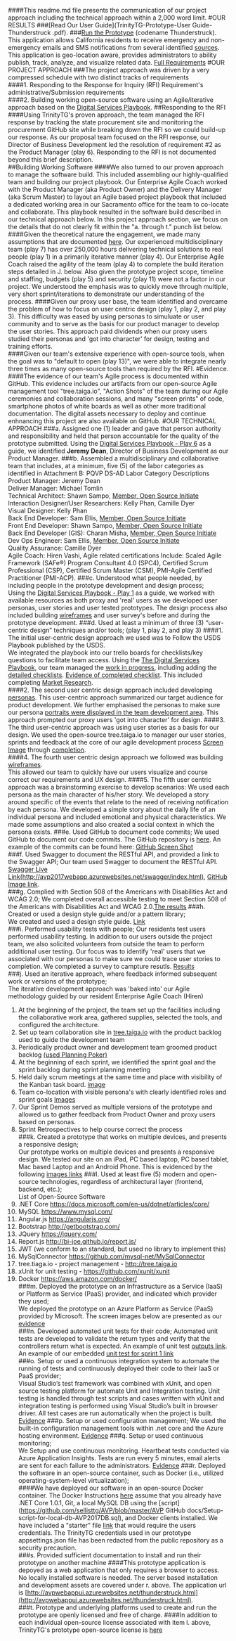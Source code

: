 ####This readme.md file presents the communication of our project approach including the technical approach within a 2,000 word limit.
#OUR RESULTS
###[Read Our User Guide](TrinityTG-Prototype-User Guide-Thunderstruck .pdf).
###[Run the Prototype](http://avpwebappui.azurewebsites.net/thunderstruck.html) (codename Thunderstruck).  This application allows California residents to receive emergency and non-emergency emails and SMS notifications from several identified [sources](https://github.com/sellisttg/AVP/blob/master/AVP%20GitHub%20docs/RFI_CDT-ADPQ-0117_-_Prototype_B_Resources.pdf).  This application is geo-location aware, provides administrators to ability publish, track, analyze, and visualize related data. [Full Requirements](https://github.com/sellisttg/AVP/blob/master/AVP%20GitHub%20docs/Prototype%20B%20Requirements.pdf)
#OUR PROJECT APPROACH
###The project approach was driven by a very compressed schedule with two distinct tracks of requirements  
####1. Responding to the Response for Inquiry (RFI) Requirement's administrative/Submission requirements  
####2. Building working open-source software using an Agile/iterative approach based on the [Digital Services Playbook](https://playbook.cio.gov/).
##Responding to the RFI
####Using TrinityTG's proven approach, the team managed the RFI response by tracking the state procurement site and monitoring the procurement GitHub site while breaking down the RFI so we could build-up our response. As our proposal team focused on the RFI response, our Director of Business Development led the resolution of requirement #2 as the Product Manager (play 6). Responding to the RFI is not documented beyond this brief description.  
##Building Working Software
####We also turned to our proven approach to manage the software build. This included assembling our highly-qualified team and building our project playbook. Our Enterprise Agile Coach worked with the Product Manager (aka Product Owner) and the Delivery Manager (aka Scrum Master) to layout an Agile based project playbook that included a dedicated working area in our Sacramento office for the team to co-locate and collaborate. This playbook resulted in the software build described in our technical approach below. In this project approach  section, we focus on the details that do not clearly fit within the "a. through t." punch list below.  
####Given the theoretical nature the engagement, we made many assumptions that are documented [here](https://github.com/sellisttg/AVP/blob/master/AVP%20GitHub%20docs/Assumptions.md). Our experienced multidisciplinary team (play 7) has over 250,000 hours delivering technical solutions to real people (play 1) in a primarily iterative manner (play 4). Our Enterprise Agile Coach raised the agility of the team (play 4) to complete the build iteration steps detailed in J. below. Also given the prototype project scope, timeline and staffing, budgets (play 5) and security (play 11) were not a factor in our project.  We understood the emphasis was to quickly move through multiple, very short sprint/iterations to demonstrate our understanding of the process. 
####Given our proxy user base, the team identified and overcame the problem of how to focus on user centric design (play 1, play 2, and play 3). This difficulty was eased by using personas to simuluate or user community and to serve as the basis for our product manager to develop the user stories. This approach paid dividends when our proxy users studied their personas and 'got into character' for design, testing and training efforts.   
####Given our team's extensive experience with open-source tools, when the goal was to "default to open (play 13)", we were able to integrate nearly three times as many open-source tools than required by the RFI. 
#Evidence.
####The evidence of our team's Agile process is documented within GitHub.  This evidence includes our artifacts from our open-source Agile management tool "tree.taiga.io", "Action Shots" of the team during our Agile ceremonies and collaboration sessions, and many "screen prints" of code, smartphone photos of white boards as well as other more traditional documentation. The digital assets necessary to deploy and continue enhnancing this project are also available on GitHub.
#OUR TECHNICAL APPROACH
###a. Assigned one (1) leader and gave that person authority and responsibility and held that person accountable for the quality of the prototype submitted. 
Using the [Digital Services Playbook - Play 6](https://playbook.cio.gov/#play6) as a guide, we identified **Jeremy Dean**, Director of Business Development as our Product Manager.
###b. Assembled a multidisciplinary and collaborative team that includes, at a minimum, five (5) of  the  labor  categories  as  identified  in  Attachment  B:  PQVP DS-AD  Labor  Category  Descriptions  
Product Manager: Jeremy Dean  
Deliver Manager: Michael Tomlin  
Technical Architect: Shawn Sampo, [Member, Open Source Initiate](https://opensource.org/)   
Interaction Designer/User Researchers: Kelly Phan, Camille Dyer  
Visual Designer: Kelly Phan  
Back End Developer: Sam Ellis, [Member, Open Source Initiate](https://opensource.org/)   
Front End Developer: Shawn Sampo,  [Member, Open Source Initiate](https://opensource.org/)   
Back End Developer (GIS): Charan Misha, [Member, Open Source Initiate](https://opensource.org/)  
Dev Ops Engineer: Sam Ellis,  [Member, Open Source Initiate](https://opensource.org/)  
Quality Assurance: Camille Dyer  
Agile Coach: Hiren Vashi, Agile related certifications Include: Scaled Agile Framework (SAFe®) Program Consultant 4.0 (SPC4), Certified Scrum Professional (CSP), Certified Scrum Master (CSM), PMI-Agile Certified Practitioner (PMI-ACP).
###c.  Understood what people needed, by including people in the prototype development and design process;  
Using the [Digital Services Playbook - Play 1](https://playbook.cio.gov/#play1) as a guide, we worked with available resources as both proxy and 'real' users as we developed user personas, user stories and user tested prototypes. The design process also included building [wireframes](https://github.com/sellisttg/AVP/blob/master/AVP%20GitHub%20docs/wireframe_index.md) and user survey's before and during the prototype development.
###d.   Used at least a minimum of three (3) “user-centric design” techniques and/or tools; (play 1, play 2, and play 3)
####1. The initial user-centric design approach we used was to Follow the USDS Playbook published by the USDS.  
We integrated the playbook into our trello boards for checklists/key questions to facilitate team access. Using the [The Digital Services Playbook](https://playbook.cio.gov/), our team managed the [work in progress](https://cloud.githubusercontent.com/assets/23264395/23351792/20e96844-fc78-11e6-87cd-a7e92e07773d.png), including adding the [detailed checklists](https://cloud.githubusercontent.com/assets/23264395/23351810/46e243e0-fc78-11e6-99b8-b8e69242fefe.png).  [Evidence of completed checklist](https://github.com/sellisttg/AVP/blob/master/AVP%20GitHub%20docs/d.1-Completed-playbook-trello-screen-shots.pdf). This included completing [Market Research](https://github.com/sellisttg/AVP/blob/master/AVP%20GitHub%20docs/Market%20Research%20Data%20Summary.pdf).   
####2. The second user centric design approach included developing [personas](https://github.com/sellisttg/AVP/blob/master/AVP%20GitHub%20docs/UserPersonas2.0.pdf).
This user-centric approach summarized our target audience for product development. We further emphasised the personas to make sure our persona [portraits were displayed in the team development area](https://cloud.githubusercontent.com/assets/23264395/23387351/bdc5b102-fd10-11e6-9753-902d57caca76.jpg).  This approach prompted our proxy users 'got into character' for design.
####3. The third user-centric approach was using user stories as a basis for our design.
We used the open-source tree.taiga.io to manager our user stories, sprints and feedback at the core of our agile development process [Screen Image](https://github.com/sellisttg/AVP/blob/master/AVP%20GitHub%20docs/screen%20images/Tree.taiga.io-user-stories-sprint-1.png) through [completion](https://github.com/sellisttg/AVP/blob/master/AVP%20GitHub%20docs/screen%20images/j.AVP-Sprint-Completion.JPG).  
####4. The fourth user centric design approach we followed was building [wireframes](https://github.com/sellisttg/AVP/blob/master/AVP%20GitHub%20docs/wireframe_index.md).  
This allowed our team to quickly have our users visualize and course correct our requirements and UX design.
####5. The fifth user centric approach was a brainstorming exercise to develop scenarios:
We used each persona as the main character of his/her story. We developed a story around specific of the events that relate to the need of receiving notification by each persona. We developed a simple story about the daily life of an individual persona and included emotional and physical characteristics. We made some assumptions and also created a social context in which the persona exists.
###e.   Used GitHub to document code commits; 
We used GitHub to document our code commits. The GitHub repository is [here](https://github.com/sellisttg/AVP).  An example of the commits can be found here: [GitHub Screen Shot](https://cloud.githubusercontent.com/assets/23264395/23351069/ae61853a-fc73-11e6-9e9a-630ae6d2407b.png)  
###f. Used Swagger to document the RESTful API, and provided a link to the Swagger API; 
Our team used Swagger to document the RESTful API. [Swagger Live Link(http://avp2017webapp.azurewebsites.net/swagger/index.html)](http://avp2017webapp.azurewebsites.net/swagger/index.html), [GitHub Image link](https://cloud.githubusercontent.com/assets/23264395/23522378/9d6ad4cc-ff37-11e6-8ba7-e150f9639be7.png).   
###g. Complied with Section 508 of the Americans with Disabilities Act and WCAG 2.0; 
We completed overall accessible testing to meet Section 508 of the Americans with Disabilities Act and WCAG 2.0.[The results](https://github.com/sellisttg/AVP/blob/master/AVP%20GitHub%20docs/g.Section%20508%20and%20WCAG%202.pdf)
###h. Created or used a design style guide and/or a pattern library;  
We created and used a design style guide.  [Link](https://github.com/sellisttg/AVP/blob/master/AVP%20GitHub%20docs/h.1-Thunderstruck_StyleGuide_Draft_v2.pdf)  
###i. Performed usability tests with people; 
Our residents test users performed usability testing. In addition to our users outside the project team, we also solicited volunteers from outside the team to perform additional user testing.  Our focus was to identify 'real' users that we associated with our personas to make sure we could trace user stories to completion. We completed a survey to campture resutls. [Results](https://github.com/sellisttg/AVP/blob/master/AVP%20GitHub%20docs/Market%20Research%20Data%20Summary.pdf)    
###j. Used an iterative approach, where feedback informed subsequent work or versions of the prototype;  
The iterative development approach was 'baked into' our Agile methodology guided by our resident Enterprise Agile Coach (Hiren)  
1. At the beginning of the project, the team set up the facilities including the collaborative work area, gathered supplies, selected the tools, and configured the architecture.  
2. Set up team collaboration site in [tree.taiga.io](https://github.com/sellisttg/AVP/blob/master/AVP%20GitHub%20docs/screen%20images/j.tree.taiga.io-all-sprints-complete.jpg) with the product backlog used to guide the development team  
3. Periodically product owner and development team groomed product backlog [(used Planning Poker)](https://cloud.githubusercontent.com/assets/23264395/23377082/6d2ef5be-fce3-11e6-8f10-9d5e17832427.jpg)      
4. At the beginning of each sprint, we identified the sprint goal and the sprint backlog during sprint planning meeting  
5. Held daily scrum meetings at the same time and place with visibility of the Kanban task board. [image](https://cloud.githubusercontent.com/assets/23264395/23535136/5b96e2cc-ff71-11e6-98cf-4c549d5d8057.jpg)  
6. Team co-location with visible persona's with clearly identified roles and sprint goals [Images](https://github.com/sellisttg/AVP/blob/master/AVP%20GitHub%20docs/ceremonies%20notes/PairProgramming-personas-in-development-area.jpg)  
7. Our Sprint Demos served as multiple versions of the prototype and allowed us to gather feedback from Product Owner and proxy users based on personas.     
8. Sprint Retrospectives to help course correct the process  
###k. Created a prototype that works on multiple devices, and presents a responsive design;   
Our prototype works on multiple devices and presents a responsive design. We tested our site on an iPad, PC based laptop, 
PC based tablet, Mac based Laptop and an Android Phone. This is evidenced by the following [images links]( 
https://github.com/sellisttg/AVP/blob/master/AVP%20GitHub%20docs/multipledevices.md)
###l.    Used at least five (5) modern and open-source technologies, regardless of architectural layer (frontend, backend, etc.);  
List of Open-Source Software  
1. .NET Core https://docs.microsoft.com/en-us/dotnet/articles/core/   
2. MySQL https://www.mysql.com/  
3. Angular.js https://angularjs.org/  
4. Bootstrap http://getbootstrap.com/   
5. JQuery https://jquery.com/  
6. Report.js http://bi-joe.github.io/report.js/
7. JWT (we conform to an 
standard, but used no library to implement this)     
8. MySqlConnector https://github.com/mysql-net/MySqlConnector  
9. tree.tiaga.io - project management - http://tree.taiga.io  
10. xUnit for unit testing - https://github.com/xunit/xunit  
11. Docker https://aws.amazon.com/docker/  
###m.  Deployed the prototype on an Infrastructure as a Service (IaaS) or Platform as Service (PaaS) provider, and indicated which provider they used;   
We deployed the prototype on an Azure Platform as Service (PaaS) provided by Microsoft. The screen images below are presented as our [evidence](https://github.com/sellisttg/AVP/blob/master/AVP%20GitHub%20docs/m.1-PaaS-evidence.md)   
###n.  Developed automated unit tests for their code;
Automated unit tests are developed to validate the return types and verify that the controllers return what is expected. An example of unit test [outputs link](https://cloud.githubusercontent.com/assets/23264395/23348944/a984b308-fc63-11e6-880f-4692cd0fd90a.png).    
An example of our embedded [unit test for sprint 1 link](https://cloud.githubusercontent.com/assets/23264395/23374564/af400470-fcd9-11e6-89b6-4aa6e9795a0f.png)  
###o.   Setup  or  used  a  continuous  integration  system  to  automate  the  running  of  tests  and  continuously deployed their code to their IaaS or PaaS provider;   
Visual Studio’s test framework was combined with xUnit, and open source testing platform for automate Unit and Integration testing. Unit testing is handled through test scripts and cases written with xUnit and integration testing is performed using Visual Studio’s built in browser driver. All test cases are run automatically when the project is built. [Evidence](https://github.com/sellisttg/AVP/blob/master/AVP%20GitHub%20docs/screen%20images/o.UnitUITestsPassing.PNG)
###p.   Setup or used configuration management; 
We used the built-in configuration management tools within .net core and the Azure hosting environment. [Evidence](https://github.com/sellisttg/AVP/blob/master/AVP%20GitHub%20docs/p1-configiguration-management-evidence.md) 
###q.   Setup or used continuous monitoring;  
We Setup and use continuous monitoring.  Heartbeat tests conducted via Azure Application Insights. Tests are run every 5 minutes, email alerts are sent for each failure to the  administrators. [Evidence](https://github.com/sellisttg/AVP/blob/master/AVP%20GitHub%20docs/q.1-continuous-monitoring-evidence.md)
###r.    Deployed  the  software  in  an  open-source  container,  such  as  Docker (i.e., utilized  operating-system-level virtualization);  
####We have deployed our software in an open-source Docker container. The Docker Instructions [here](https://github.com/sellisttg/AVP/blob/master/AVP%20GitHub%20docs/ThunderstruckDockerDevelopmentInstallation.pdf) assume that you already have .NET Core 1.0.1, Git, a local MySQL DB using the [script](https://github.com/sellisttg/AVP/blob/master/AVP GitHub docs/Setup-script-for-local-db-AVP2017DB.sql), and Docker clients installed. We have included a "starter" file [link](https://github.com/sellisttg/AVP/blob/master/AVP%20GitHub%20docs/appsettings.Development.json) that would require the users credentials. The TrinityTG credentials used in our prototype appsettings.json file has been redacted from the public repository as a security precaution.   
###s.   Provided sufficient documentation to install and run their prototype on another machine
####This prototype application is depoyed as a web application that only requires a browser to access.  No locally installed software is needed. The server based installation and development assets are covered under r. above.  The application url is [http://avpwebappui.azurewebsites.net/thunderstruck.html](http://avpwebappui.azurewebsites.net/thunderstruck.html).  
###t. Prototype  and  underlying  platforms  used  to  create  and  run  the  prototype  are  openly  licensed and free of charge.
####In addition to each individual open-source license associated with item l. above, TrinityTG's prototype open-source license is [here](https://github.com/sellisttg/AVP/blob/master/AVP%20GitHub%20docs/MITLicense.md)
